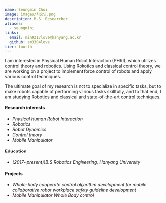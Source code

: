 ```yaml
---
name: Seungmin Choi
image: images/최승민.png
description: M.S. Researcher
aliases:
  - seungmini
links:
  email: min9317love@hanyang.ac.kr
  github: sm3304love
tier: fourth
---
```

I am interested in Physical Human Robot Interaction (PHRI), which utilizes control theory and robotics. Using Robotics and classical control theory, we are working on a project to implement force control of robots and apply various control techniques.    
     

The ultimate goal of my research is not to specialize in specific tasks, but to make robots capable of performing various tasks skillfully, and to that end, I am studying Robotics and classical and state-of-the-art control techniques.


#### **Research interests**
- *Physical Human Robot Interaction* 
- *Robotics*
- *Robot Dynamics*
- *Control theory* 
- *Mobile Manipulator*


#### **Education**
- *(2017~present))B.S Robotics Engineering, Hanyang University*

#### **Projects**
- *Whole-body cooperate control algorithm development for mobile collaborative robot workplace safety guideline development*
- *Mobile Manipulator Whole Body control*